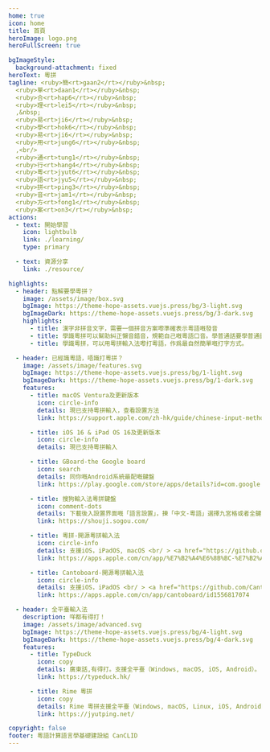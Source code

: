 ```yaml
---
home: true
icon: home
title: 首頁
heroImage: logo.png
heroFullScreen: true

bgImageStyle:
  background-attachment: fixed
heroText: 粵拼
tagline: <ruby>簡<rt>gaan2</rt></ruby>&nbsp;
  <ruby>單<rt>daan1</rt></ruby>&nbsp;
  <ruby>合<rt>hap6</rt></ruby>&nbsp;
  <ruby>理<rt>lei5</rt></ruby>&nbsp;
  ,&nbsp;
  <ruby>易<rt>ji6</rt></ruby>&nbsp;
  <ruby>學<rt>hok6</rt></ruby>&nbsp;
  <ruby>易<rt>ji6</rt></ruby>&nbsp;
  <ruby>用<rt>jung6</rt></ruby>&nbsp;
  ,<br/>
  <ruby>通<rt>tung1</rt></ruby>&nbsp;
  <ruby>行<rt>hang4</rt></ruby>&nbsp;
  <ruby>粵<rt>jyut6</rt></ruby>&nbsp;
  <ruby>語<rt>jyu5</rt></ruby>&nbsp;
  <ruby>拼<rt>ping3</rt></ruby>&nbsp;
  <ruby>音<rt>jam1</rt></ruby>&nbsp;
  <ruby>方<rt>fong1</rt></ruby>&nbsp;
  <ruby>案<rt>on3</rt></ruby>&nbsp;
actions:
  - text: 開始學習
    icon: lightbulb
    link: ./learning/
    type: primary

  - text: 資源分享
    link: ./resource/

highlights:
  - header: 點解要學粵拼？
    image: /assets/image/box.svg
    bgImage: https://theme-hope-assets.vuejs.press/bg/3-light.svg
    bgImageDark: https://theme-hope-assets.vuejs.press/bg/3-dark.svg
    highlights:
      - title: 漢字非拼音文字，需要一個拼音方案嚟準確表示粵語嘅發音
      - title: 學識粵拼可以幫助糾正懶音錯音，規範自己嘅粵語口音。學普通話要學普通話拼音，學粵語就要學粵拼。
      - title: 學識粵拼，可以用粵拼輸入法嚟打粵語，作爲最自然簡單嘅打字方式。

  - header: 已經識粵語，唔識打粵拼？
    image: /assets/image/features.svg
    bgImage: https://theme-hope-assets.vuejs.press/bg/1-light.svg
    bgImageDark: https://theme-hope-assets.vuejs.press/bg/1-dark.svg
    features:
      - title: macOS Ventura及更新版本
        icon: circle-info
        details: 現已支持粵拼輸入，查看設置方法
        link: https://support.apple.com/zh-hk/guide/chinese-input-method/cimcba750589/104/mac/13.0

      - title: iOS 16 & iPad OS 16及更新版本
        icon: circle-info
        details: 現已支持粵拼輸入

      - title: GBoard-the Google board
        icon: search
        details: 同你嘅Android系統最配嘅鍵盤
        link: https://play.google.com/store/apps/details?id=com.google.android.inputmethod.latin&hl=zh_HK

      - title: 搜狗輸入法粵拼鍵盤
        icon: comment-dots
        details: 下載後入設置界面嘅「語言設置」，揀「中文-粵語」選擇九宮格或者全鍵盤，就可以用粵拼打字。
        link: https://shouji.sogou.com/

      - title: 粵拼-開源粵拼輸入法
        icon: circle-info
        details: 支援iOS，iPadOS, macOS <br/ > <a href="https://github.com/yuetyam/jyutping">源代碼</a>
        link: https://apps.apple.com/cn/app/%E7%B2%A4%E6%8B%BC-%E7%B2%A4%E8%AF%AD%E8%BE%93%E5%85%A5%E6%B3%95%E5%B9%BF%E4%B8%9C%E8%AF%9D%E8%BE%93%E5%85%A5%E6%B3%95%E9%94%AE%E7%9B%98%E5%AD%97%E5%85%B8%E5%AD%A6%E4%B9%A0/id1509367629

      - title: Cantoboard-開源粵拼輸入法
        icon: circle-info
        details: 支援iOS，iPadOS <br/ > <a href="https://github.com/Cantoboard/Cantoboard">源代碼</a>
        link: https://apps.apple.com/cn/app/cantoboard/id1556817074

  - header: 全平臺輸入法
    description: 咩都有得打！
    image: /assets/image/advanced.svg
    bgImage: https://theme-hope-assets.vuejs.press/bg/4-light.svg
    bgImageDark: https://theme-hope-assets.vuejs.press/bg/4-dark.svg
    features:
      - title: TypeDuck
        icon: copy
        details: 廣東話,有得打。支援全平臺（Windows, macOS, iOS, Android）。
        link: https://typeduck.hk/

      - title: Rime 粵拼
        icon: copy
        details: Rime 粵拼支援全平臺（Windows, macOS, Linux, iOS, Android）。
        link: https://jyutping.net/

copyright: false
footer: 粵語計算語言學基礎建設組 CanCLID
---
```

